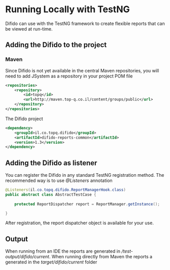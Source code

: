 # Running Locally with TestNG

Difido can use with the TestNG framework to create flexible reports that can be viewed at run-time.


## Adding the Difido to the project

### Maven

Since Difido is not yet available in the central Maven repositories, you will need to add JSystem as a repository in your project POM file
~~~~ xml
<repositories>
	<repository>
		<id>topq</id>
		<url>http://maven.top-q.co.il/content/groups/public</url>
	</repository>
</repositories>
~~~~~

The Difido project

~~~~~ XML
<dependency>
	<groupId>il.co.topq.difido</groupId>
	<artifactId>difido-reports-common</artifactId>
	<version>1.3</version>
</dependency>
~~~~~


## Adding the Difido as listener
You can register the Difido in any standard TestNG registration method. The recommended way is to use *@Listeners* annotation


~~~~~ Java
@Listeners(il.co.topq.difido.ReportManagerHook.class)
public abstract class AbstractTestCase {
	
	protected ReportDispatcher report = ReportManager.getInstance();

}

~~~~~
After registration, the report dispatcher object is available for your use.

## Output
When running from an IDE the reports are generated in *<project root>/test-output/difido/current*. When running directly from Maven the reports a generated in the *target/difido/current* folder
